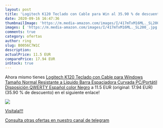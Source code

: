 ```yaml
---
layout: post
title: 'Logitech K120 Teclado con Cable para Win al 35.90 % de descuento'
date: 2020-09-16 16:47:36
thumbnailImage: 'https://m.media-amazon.com/images/I/417mTxM16ML._SL200_.jpg'
images: [ 'https://m.media-amazon.com/images/I/417mTxM16ML._SL200_.jpg' ]
comments: true
category: ofertas
author: ring
slug: B0056C7W1C
description:
actualPrice: 11.5 EUR
comparePrice: 17.94 EUR
inStock: true
---
```


Ahora mismo tienes [Logitech K120 Teclado con Cable para Windows  Tamaño Normal  Resistante a Líquido  Barra Espaciadora Curvada  PC/Portátil  Disposición QWERTY Español  color Negro](https://www.amazon.com/dp/B0056C7W1C/?tag=redken08-20) a 11.5 EUR (original: 17.94 EUR) (35.90 %  de descuento) en el siguiente enlace!

[![](https://m.media-amazon.com/images/I/417mTxM16ML._SL200_.jpg)](https://www.amazon.com/dp/B0056C7W1C/?tag=redken08-20)

[Visítala!!!](https://www.amazon.com/dp/B0056C7W1C/?tag=redken08-20)

[Consulta otras ofertas en nuestro canal de telegram](https://t.me/s/ofertas25)
